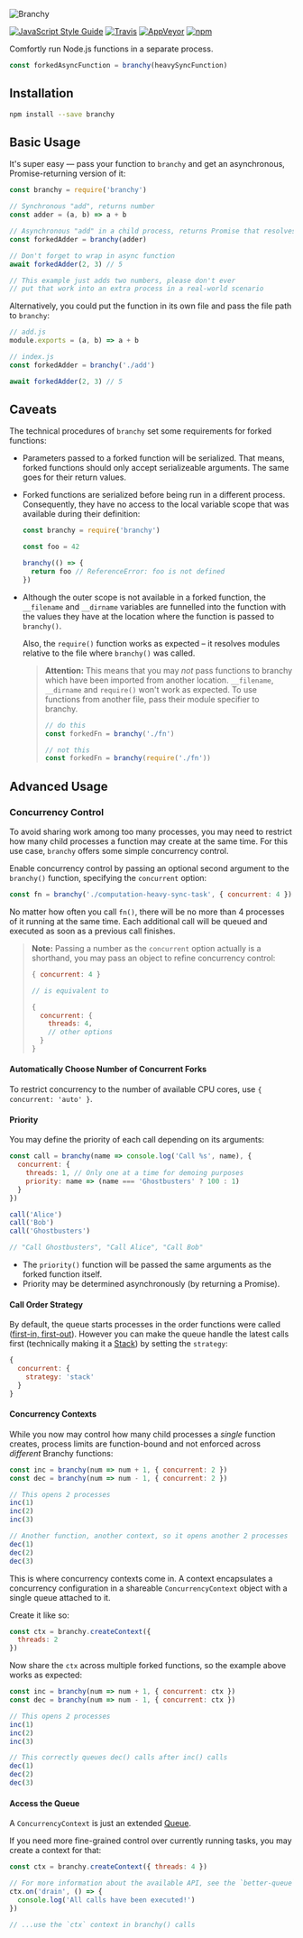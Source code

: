 ![Branchy](https://cdn.rawgit.com/Loilo/branchy/HEAD/branchy.svg)

[![JavaScript Style Guide](https://img.shields.io/badge/code_style-standard-brightgreen.svg)](https://standardjs.com)
[![Travis](https://img.shields.io/travis/Loilo/branchy.svg?label=unix&logo=travis)](https://travis-ci.org/Loilo/branchy)
[![AppVeyor](https://img.shields.io/appveyor/ci/Loilo/branchy.svg?label=windows&logo=appveyor)](https://ci.appveyor.com/project/Loilo/branchy)
[![npm](https://img.shields.io/npm/v/branchy.svg)](https://www.npmjs.com/package/branchy)

Comfortly run Node.js functions in a separate process.

```javascript
const forkedAsyncFunction = branchy(heavySyncFunction)
```

## Installation

```bash
npm install --save branchy
```

## Basic Usage

It's super easy — pass your function to `branchy` and get an asynchronous, Promise-returning version of it:

```javascript
const branchy = require('branchy')

// Synchronous "add", returns number
const adder = (a, b) => a + b

// Asynchronous "add" in a child process, returns Promise that resolves to number
const forkedAdder = branchy(adder)

// Don't forget to wrap in async function
await forkedAdder(2, 3) // 5

// This example just adds two numbers, please don't ever
// put that work into an extra process in a real-world scenario
```

Alternatively, you could put the function in its own file and pass the file path to `branchy`:

```javascript
// add.js
module.exports = (a, b) => a + b

// index.js
const forkedAdder = branchy('./add')

await forkedAdder(2, 3) // 5
```

## Caveats

The technical procedures of `branchy` set some requirements for forked functions:

- Parameters passed to a forked function will be serialized. That means, forked functions should only accept serializeable arguments. The same goes for their return values.
- Forked functions are serialized before being run in a different process. Consequently, they have no access to the local variable scope that was available during their definition:

  ```javascript
  const branchy = require('branchy')

  const foo = 42

  branchy(() => {
    return foo // ReferenceError: foo is not defined
  })
  ```

- Although the outer scope is not available in a forked function, the `__filename` and `__dirname` variables are funnelled into the function with the values they have at the location where the function is passed to `branchy()`.

  Also, the `require()` function works as expected – it resolves modules relative to the file where `branchy()` was called.

  > **Attention:** This means that you may *not* pass functions to branchy which have been imported from another location. `__filename`, `__dirname` and `require()` won't work as expected.
  > To use functions from another file, pass their module specifier to branchy.
  > ```javascript
  > // do this
  > const forkedFn = branchy('./fn')
  >
  > // not this
  > const forkedFn = branchy(require('./fn'))
  > ```

## Advanced Usage

### Concurrency Control

To avoid sharing work among too many processes, you may need to restrict how many child processes a function may create at the same time. For this use case, `branchy` offers some simple concurrency control.

Enable concurrency control by passing an optional second argument to the `branchy()` function, specifying the `concurrent` option:

```javascript
const fn = branchy('./computation-heavy-sync-task', { concurrent: 4 })
```

No matter how often you call `fn()`, there will be no more than 4 processes of it running at the same time. Each additional call will be queued and executed as soon as a previous call finishes.

> **Note:** Passing a number as the `concurrent` option actually is a shorthand, you may pass an object to refine concurrency control:
>
> ```javascript
> { concurrent: 4 }
>
> // is equivalent to
>
> {
>   concurrent: {
>     threads: 4,
>     // other options
>   }
> }
> ```

#### Automatically Choose Number of Concurrent Forks

To restrict concurrency to the number of available CPU cores, use `{ concurrent: 'auto' }`.

#### Priority

You may define the priority of each call depending on its arguments:

```javascript
const call = branchy(name => console.log('Call %s', name), {
  concurrent: {
    threads: 1, // Only one at a time for demoing purposes
    priority: name => (name === 'Ghostbusters' ? 100 : 1)
  }
})

call('Alice')
call('Bob')
call('Ghostbusters')

// "Call Ghostbusters", "Call Alice", "Call Bob"
```

- The `priority()` function will be passed the same arguments as the forked function itself.
- Priority may be determined asynchronously (by returning a Promise).

#### Call Order Strategy

By default, the queue starts processes in the order functions were called ([first-in, first-out](<https://en.wikipedia.org/wiki/FIFO_(computing_and_electronics)>)). However you can make the queue handle the latest calls first (technically making it a [Stack](<https://en.wikipedia.org/wiki/Stack_(abstract_data_type)>)) by setting the `strategy`:

```javascript
{
  concurrent: {
    strategy: 'stack'
  }
}
```

#### Concurrency Contexts

While you now may control how many child processes a _single_ function creates, process limits are function-bound and not enforced across _different_ Branchy functions:

```javascript
const inc = branchy(num => num + 1, { concurrent: 2 })
const dec = branchy(num => num - 1, { concurrent: 2 })

// This opens 2 processes
inc(1)
inc(2)
inc(3)

// Another function, another context, so it opens another 2 processes
dec(1)
dec(2)
dec(3)
```

This is where concurrency contexts come in. A context encapsulates a concurrency configuration in a shareable `ConcurrencyContext` object with a single queue attached to it.

Create it like so:

```javascript
const ctx = branchy.createContext({
  threads: 2
})
```

Now share the `ctx` across multiple forked functions, so the example above works as expected:

```javascript
const inc = branchy(num => num + 1, { concurrent: ctx })
const dec = branchy(num => num - 1, { concurrent: ctx })

// This opens 2 processes
inc(1)
inc(2)
inc(3)

// This correctly queues dec() calls after inc() calls
dec(1)
dec(2)
dec(3)
```

#### Access the Queue

A `ConcurrencyContext` is just an extended [Queue](https://www.npmjs.com/package/better-queue).

If you need more fine-grained control over currently running tasks, you may create a context for that:

```javascript
const ctx = branchy.createContext({ threads: 4 })

// For more information about the available API, see the `better-queue` docs
ctx.on('drain', () => {
  console.log('All calls have been executed!')
})

// ...use the `ctx` context in branchy() calls
```
